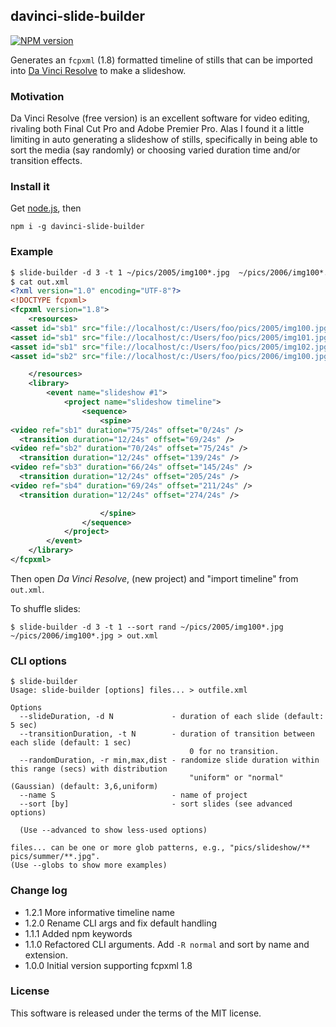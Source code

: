 davinci-slide-builder
---------------
[![NPM version](https://img.shields.io/npm/v/davinci-slide-builder.svg)](https://www.npmjs.com/package/davinci-slide-builder)


Generates an `fcpxml` (1.8) formatted timeline of stills that can be imported into [Da Vinci Resolve](https://www.blackmagicdesign.com/products/davinciresolve/) to make a slideshow.

### Motivation
Da Vinci Resolve (free version) is an excellent software for video editing, rivaling both Final Cut Pro and Adobe Premier Pro.  Alas I found it a little limiting in auto generating a slideshow of stills, specifically in being able to sort the media (say randomly) or choosing varied duration time and/or transition effects.


### Install it
Get [node.js](https://nodejs.org/en/), then
```
npm i -g davinci-slide-builder
```

### Example
```xml
$ slide-builder -d 3 -t 1 ~/pics/2005/img100*.jpg  ~/pics/2006/img100*.jpg > out.xml
$ cat out.xml
<?xml version="1.0" encoding="UTF-8"?>
<!DOCTYPE fcpxml>
<fcpxml version="1.8">
    <resources>
<asset id="sb1" src="file://localhost/c:/Users/foo/pics/2005/img100.jpg" name="img100.jpg" />
<asset id="sb1" src="file://localhost/c:/Users/foo/pics/2005/img101.jpg" name="img101.jpg" />
<asset id="sb1" src="file://localhost/c:/Users/foo/pics/2005/img102.jpg" name="img102.jpg" />
<asset id="sb2" src="file://localhost/c:/Users/foo/pics/2006/img100.jpg" name="img100.jpg" />

    </resources>
    <library>
        <event name="slideshow #1">
            <project name="slideshow timeline">
                <sequence>
                    <spine>
<video ref="sb1" duration="75/24s" offset="0/24s" />
  <transition duration="12/24s" offset="69/24s" />
<video ref="sb2" duration="70/24s" offset="75/24s" />
  <transition duration="12/24s" offset="139/24s" />
<video ref="sb3" duration="66/24s" offset="145/24s" />
  <transition duration="12/24s" offset="205/24s" />
<video ref="sb4" duration="69/24s" offset="211/24s" />
  <transition duration="12/24s" offset="274/24s" />

                    </spine>
                </sequence>
            </project>
        </event>
    </library>
</fcpxml>
```
Then open _Da Vinci Resolve_, (new project) and "import timeline" from `out.xml`.

To shuffle slides:
```
$ slide-builder -d 3 -t 1 --sort rand ~/pics/2005/img100*.jpg  ~/pics/2006/img100*.jpg > out.xml
```

### CLI options
```
$ slide-builder
Usage: slide-builder [options] files... > outfile.xml

Options                                                                                                
  --slideDuration, -d N             - duration of each slide (default: 5 sec)                               
  --transitionDuration, -t N        - duration of transition between each slide (default: 1 sec)            
                                        0 for no transition.                                                  
  --randomDuration, -r min,max,dist - randomize slide duration within this range (secs) with distribution
                                        "uniform" or "normal" (Gaussian) (default: 3,6,uniform)
  --name S                          - name of project                                                       
  --sort [by]                       - sort slides (see advanced options)

  (Use --advanced to show less-used options)                                                           

files... can be one or more glob patterns, e.g., "pics/slideshow/** pics/summer/**.jpg".               
(Use --globs to show more examples)
```

### Change log
- 1.2.1 More informative timeline name
- 1.2.0 Rename CLI args and fix default handling
- 1.1.1 Added npm keywords
- 1.1.0 Refactored CLI arguments. Add `-R normal` and sort by name and extension.
- 1.0.0 Initial version supporting fcpxml 1.8

### License
This software is released under the terms of the MIT license.
